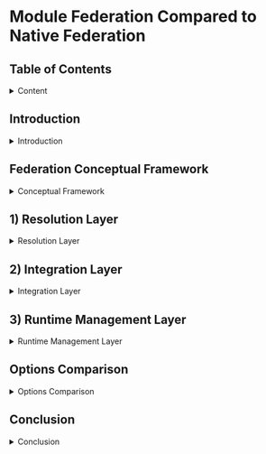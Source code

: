 # Module Federation Compared to Native Federation

## Table of Contents

<details>

<summary>Content</summary>

1. [Introduction](#introduction)
2. [Federation Conceptual Framework](#federation-conceptual-framework)
3. [Resolution Layer](#1-resolution-layer)
    1. [Runtime Initialization Step](#1a-runtime-initialization-step)
        - Configurability
        - Independence
    2. [Code Resolution Step](#1b-code-resolution-step)
        - Initial Load Performance
    3. [Resolution Layer Real World Impact](#resolution-layer-real-world-impact)
4. [Integration Layer](#2-integration-layer)
    1. [Dependency Resolution Step](#2a-dependency-resolution-step)
        - Version Management
        - Sharing Strategy
    2. [Module Integration Step](#2b-module-integration-step)
        - Initialization Control
        - Scope Isolation
        - Error Handling
    3. [Integration Layer Real World Impact](#integration-layer-real-world-impact)
5. [Runtime Management Layer](#3-runtime-management-layer)
    1. [Runtime Control Step](#3a-runtime-control-step)
        - Module Loading
        - Lifecycle Management
        - Module Graph Management
    2. [Runtime Extension Step](#3b-runtime-extension-step)
        - Plugin Support
        - Error Handling
        - Real World Impact
        - Monitoring Capabilities
    3. [Runtime Management Layer Real World Impact](#runtime-management-layer-real-world-impact)
6. [Options Comparison](#options-comparison)
7. [Conclusion](#conclusion)

</details>

## Introduction

<details>

<summary>Introduction</summary>

Module Federation (MF) and Native Federation (NF) represent two distinct approaches to implementing the same concept of code federation. Each approach comes with its own strengths and weaknesses, making the choice between them highly dependent on the specific needs and requirements of the application.

To provide a structured comparison, we will analyze both approaches using the Federation Conceptual Framework, evaluating their strengths and weaknesses within a standardized model.

</details>

## Federation Conceptual Framework

<details>

<summary>Conceptual Framework</summary>

Federation consists of three layers: Resolution, Integration, and Management.

- **Layers** represent the logically distinct phases of the concept of Federation. Each layer contains steps defining key processes within the layer.
- **Steps** describe the granular happenings within each layer. Steps are measured by properties that provide meaningful comparisons between implementations.
- **Properties** define key characteristics of each step and provide objective comparison criteria.

The following sections analyze each layer, breaking down steps and properties to compare Module Federation and Native Federation.

</details>

## 1) Resolution Layer

<details>

<summary>Resolution Layer</summary>

The Resolution Layer is the first step in federation, where code is resolved and loaded into the consumer's runtime. It consists of:

- 1.a) Runtime initialization: Configuring the runtime environment
- 1.b) Code Resolution: Loading remote modules into the consumer runtime

### 1.a) Runtime Initialization Step

Measured by:

- Configurability: The options for configuring the runtime
- Independence: Independent runtime support

| Property               | Native Federation     | Module Federation |
| --------------------- | --------------------- | ----------------- |
| Configurability | ❌ No support for share scope configuration. Smaller API. | ✅ Can configure shared deps at runtime. Broader API. |
| Independence | ❌ No default support | ✅ Supports independent runtimes |

#### Configurability

Module Federation [init](https://module-federation.io/guide/basic/runtime.html#init) allows runtime share scope configuration in addition to remotes.

#### Independence

Native Federation relies on import maps, requiring all remotes to be defined in the host, introducing tight coupling. Module Federation supports independent runtimes, allowing services to load dynamically without host coordination.

**Example:** With Module Federation, products like Thread can manage service dependencies independently, such as Content Viewer, without host involvement.

### 1.b) Code Resolution Step

Native Federation uses browser-native Import Maps, while Module Federation employs a Container API that loads modules via a JSON manifest and Webpack's container runtime.

Measured by:

- **Initial Load Performance**: Network calls, render-blocking resources, LCP, CPU throttle

| Property               | Native Federation     | Module Federation |
| --------------------- | --------------------- | ----------------- |
| Initial load Performance | ❌ | ✅ |
| # Network calls | 19 | 11 |
| # Render blocking resource | 1 | 0 |
| LCP normal connection | 110ms | 50ms |
| LCP Fast 4G | 1.48s | 0.62s |
| LCP Slow 4G | 5.03s | 2.14s |
| LCP 3G | 17.70s | 6.14s |
| LCP CPU throttle 20x | 0.89s | 0.49s |
| Runtime init | 24.86 ms | 18.73 ms |

#### Initial Load Performance Property

Native Federation requires more network requests, impacting performance on poor connections. A render-blocking resource (`es-module-shims.js`) further slows app loading if bottle-necked.

### Resolution Layer Real-World Impact

The technical differences in the Resolution Layer translate into business  impacts including:

- **Module Federation**: Lower bounce rates, better conversion, improved performance on low-end devices.
- **Native Federation**: Higher bounce rates, limited reach in emerging markets, best suited for robust infrastructure.

</details>

## 2) Integration Layer

<details>

<summary>Integration Layer</summary>

Handles how federated remotes integrate into the consumer runtime.

It consists of the following steps:

- 2.a) Dependency Resolution: Managing dependencies and their versions
- 2.b) Module Integration: Loading and initializing federated modules

### 2.a) Dependency Resolution Step

Dependency Resolution step is measured by the following Properties:

- **Version Management**: Dependency version handling
- **Sharing Strategy**: Shared dependency handling

| Property | Native Federation | Module Federation |
|----------|------------------|-------------------|
| Version Management | ✅ Import Maps | ✅ Semver ranges |
| Sharing Strategy | ✅ Build-time configuration | ✅ Flexible sharing strategies |

#### Version Management

Native Federation uses Import Maps and EcmaScript modules to manage shared dependencies. It provides the `shareAll` helper that can share all dependencies found in package.json, with options for singleton management and version control. While it requires more precise version matching, it embraces emerging browser standards for module resolution.

Module Federation uses a container-based architecture that enables flexible version resolution through semver ranges, providing more flexibility in version management.

#### Sharing Strategy

Native Federation provides a straightforward sharing strategy through the `shareAll` helper with configurable options: `singleton`, `strictVersion`, `requiredVersion`, `includeSecondaries`, and `skip`

Module Federation offers similar capabilities through its container-based architecture, with additional configuration options for advanced sharing scenarios.

### 2.b) Module Integration Step

Module Integration step is measured by the following Properties:

- **Initialization Control**: Control over module initialization
- **Scope Isolation**: Module boundary management

| Property               | Native Federation     | Module Federation |
| --------------------- | --------------------- | ----------------- |
| Initialization Control | ❌ Standard ESM initialization | ✅ Container initialization API |
| Scope Isolation | ❌ Basic ES Module scoping | ✅ Enhanced container isolation |

#### Initialization Control

Module Federation's container initialization API offers fine-grained control over module loading and initialization, while Native Federation uses standard ESM initialization.

#### Scope Isolation

Module Federation provides enhanced container isolation through its container-based architecture, while Native Federation relies on basic ES Module scoping.

### Integration Layer Real World Impact

The Integration Layer capabilities translate into significant implications for development teams and business outcomes:

1. **Authentication and Session Management**
   - Module Federation enables immediate user session validation with built-in singleton management, preventing unauthorized access and reducing authentication-related UI flickers
   - Native Federation requires manual implementation of authentication singletons, leading to more complex session management and potential inconsistencies across micro-frontends

2. **Feature Flag Systems**
   - Module Federation's eager loading capability ensures feature flags are loaded and evaluated during bootstrap, preventing UI flickering and enabling immediate feature decisions
   - Share scope system enables consistent feature flag state across all micro-frontends
   - Native Federation's ESM-based loading requires additional coordination of feature flag systems, potentially causing inconsistent feature rendering and increased development overhead

3. **Global State Management**
   - Module Federation's eager shared dependencies and container initialization ensure state is available immediately, reducing state synchronization issues
   - Share scope system provides a unified state management layer across all micro-frontends
   - Native Federation's basic ESM scoping requires manual state synchronization, requiring additional effort to maintain state consistency

</details>

## 3) Runtime Management Layer

<details>

<summary>Runtime Management Layer</summary>

Handles runtime execution management.

Consists of the following steps:

- 3.a) Runtime Control: Managing and controlling the loading, access, and execution of federated dependencies
- 3.b) Runtime Extension: Extending the runtime with plugins and custom behaviors

### 3.a) Runtime Control Step

Runtime Control step is measured by the following Properties:

- Module Loading: How modules are loaded and initialized
- Lifecycle Management: How module lifecycles are managed
- Module Graph Management: How the module graph is updated during runtime

| Property               | Native Federation     | Module Federation |
| --------------------- | --------------------- | ----------------- |
| Module Loading | ❌ Limited control | ✅ Programmatic control |
| Lifecycle Management | ❌ Basic ESM lifecycle | ✅ Full lifecycle control |
| Module Graph Management | ✅ Basic support | ✅ Advanced control |

#### Module Loading Property

Module Federation provides programmatic control over module loading through its container API, allowing fine-grained control over how and when modules are loaded. Native Federation relies on the browser's built-in module loading system, offering less control.

#### Lifecycle Management Property

Module Federation enables full control over module initialization and cleanup through its container architecture. Native Federation uses standard ESM lifecycle management with limited control options.

### 3.b) Runtime Extension Step

Runtime Extension step is measured by the following Properties:

- Plugin Support: Ability to extend runtime behavior through plugins
- Error Handling: Customization of error recovery and handling
- Monitoring Capabilities: Support for logging and performance tracking
- Security Controls: Implementation of access control and license enforcement

| Property | Native Federation | Module Federation |
|--|--|--|
| Plugin Support | ❌ No plugin system | ✅ Extensible plugin system |
| Security Controls | ❌ Manual implementation required | ✅ Plugin-based security framework |
| Error Handling | ❌ Manual error handling | ✅ Built-in recovery mechanisms |
| Monitoring Capabilities | ❌ Limited monitoring | ✅ Comprehensive monitoring |

#### Plugin Support Property

Module Federation's runtime is extensible through a plugin system that enables. Native Federation's integration with standard ES modules means error handling must be managed manually.

#### Security Controls Property

Module Federation's plugin architecture significantly reduces the effort required to implement:

- **License Enforcement**: Built-in capabilities to restrict module access based on license status
- **Role-Based Access**: Granular control over which teams or services can access specific modules
- **Usage Tracking**: Automated monitoring of module consumption for license compliance
- **Security Policies**: Centralized implementation of security rules across all federated modules

#### Error Handling Property

Module Federation's runtime provides built-in error recovery mechanisms for:

- **Module Loading**: Graceful error handling for failed module loading
- **Module Initialization**: Graceful error handling for failed module initialization

Native Federation's integration with standard ES modules means error handling must be managed manually.

#### Monitoring Capabilities Property

Module Federation provides comprehensive logging and monitoring hooks for tracking:

### Runtime Management Layer Real World Impact

The technical capabilities of the Runtime Management Layer translate into significant business and operational impacts:

1. **Access Control and Security**
   - Lower development costs for implementing security controls
   - Higher likelihood of license compliance through automated enforcement
   - Reduced risk of unauthorized module access
   - Simplified audit trails for security compliance

2. **Error Handling**
   - Lower development costs for implementing error recovery mechanisms
   - Higher likelihood of graceful error handling
   - Reduced risk of system downtime due to errors
   - Simplified error recovery mechanisms

3. **Monitoring Capabilities**
   - Increased visibility for module usage patterns, leading to more insights on composition patterns
   - Lower effort to debug and troubleshoot issues

</details>

## Options Comparison

<details>

<summary>Options Comparison</summary>

### High-Level Summary on Differences

Module Federation and Native Federation represent quite similar mental models, but they are fundamentally different implementation to code federation:

- **Architecture**: Module Federation uses a container-based architecture with a virtual module system, while Native Federation leverages browser-native ES Modules and Import Maps.

- **Performance**: Module Federation demonstrates better initial load performance with fewer network requests and no render-blocking resources, resulting in faster LCP across various network conditions.

- **Runtime Control**: Module Federation provides extensive runtime control through its container API, while Native Federation offers basic ESM-based control.

- **Dependency Management**: Module Federation supports flexible version management with semver ranges, while Native Federation requires exact version matches.

### Detailed Comparison

| Federation Layer | Native Federation | Module Federation |
| ---------------- | ----------------- | ----------------- |
| Resolution | • Uses browser-native Import Maps<br>• More network requests (19 vs 11)<br>• Has render-blocking resources<br>• Slower LCP across network conditions | • Container-based virtual module system<br>• Fewer network requests<br>• No render-blocking resources<br>• Better LCP performance<br>• Runtime share scope configuration |
| Integration | • Exact version matching<br>• Basic ES Module scoping<br>• Standard ESM initialization<br>• Manual error handling<br>• Common dependency sharing | • Semver range support<br>• Enhanced container isolation<br>• Container initialization API<br>• Built-in error handling<br>• Configurable sharing strategies |
| Management | • Limited module loading control<br>• Basic ESM lifecycle<br>• No plugin system<br>• Limited monitoring capabilities<br>• Manual error handling | • Programmatic module loading<br>• Full lifecycle control<br>• Extensible plugin system<br>• Comprehensive monitoring<br>• Built-in recovery mechanisms |

</details>

## Conclusion

<details>

<summary>Conclusion</summary>

Based on our analysis across the three layers of federation, here are the real-world implications of choosing each approach:

| Layer | Module Federation | Native Federation |
| ----- | ---------------- | ----------------- |
| Resolution | - Reduced bounce rates and higher conversion rates due to faster initial page loads<br>- Larger market support for markets with slower networks and devices<br> - Overall faster LCP<br> - Independent runtime support is scalable | - Higher bounce rates and lower conversion rates due to faster initial page loads<br> - Potential performance bottlenecks in high-latency scenarios. Less market support.<br> - Overall slower LCP <br> - Additional coordination overhead as system grows due to no nested runtime support |
| Integration | - **Team Autonomy**: Independent version updates without system-wide coordination<br>- **Maintenance**: Lower long-term maintenance costs through smart dependency sharing<br>- **Performance**: Reduced CDN costs and better caching through optimized bundles<br>- **Learning Curve**: Higher initial training investment for development teams | - **Team Onboarding**: Faster developer ramp-up with simpler concepts<br>- **Development Speed**: Quicker iterations for smaller teams<br>- **Technical Debt**: Potential future refactoring needs due to version constraints<br>- **Resource Usage**: Higher storage and bandwidth costs from bundle duplication |
| Management | - **Customization**: Lower development costs for custom features through plugins<br>- **Scalability**: Better support for large, distributed development teams<br>- **Control**: Finer-grained performance optimization capabilities<br>- **Staffing**: Requires senior developers with federation expertise | - **Operational Cost**: Lower operational overhead for small to medium projects<br>- **Team Structure**: Suitable for smaller, centralized teams<br>- **Future-Proofing**: May require significant refactoring for advanced features<br>- **Resource Allocation**: More predictable resource planning |

This comparison demonstrates that Module Federation offers more flexibility and power at the cost of complexity, while Native Federation provides a simpler approach with some limitations. The choice between them should be based on specific project requirements, team expertise, and business needs.

</details>